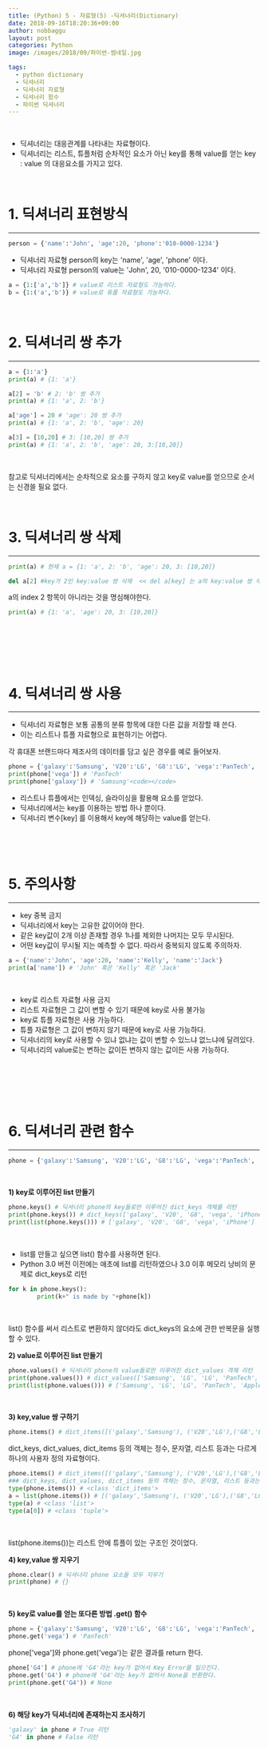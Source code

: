 ```yaml
---
title: (Python) 5 - 자료형(5) -딕셔너리(Dictionary)
date: 2018-09-16T18:20:36+09:00
author: nobbaggu
layout: post
categories: Python
image: /images/2018/09/파이썬-썸네일.jpg

tags:
  - python dictionary
  - 딕셔너리
  - 딕셔너리 자료형
  - 딕셔너리 함수
  - 파이썬 딕셔너리
---
```

&nbsp;

  * 딕셔너리는 대응관계를 나타내는 자료형이다.
  * 딕셔너리는 리스트, 튜플처럼 순차적인 요소가 아닌 key를 통해 value를 얻는 key : value 의 대응요소를 가지고 있다.

&nbsp;

# 1. 딕셔너리 표현방식
* * *


~~~ python
person = {'name':'John', 'age':20, 'phone':'010-0000-1234'}
~~~

- 딕셔너리 자료형 person의 key는 'name', 'age', 'phone' 이다.  
- 딕셔너리 자료형 person의 value는 'John', 20, '010-0000-1234' 이다.



~~~ python
a = {1:['a','b']} # value로 리스트 자료형도 가능하다.
b = {1:('a','b')} # value로 튜플 자료형도 가능하다.
~~~

&nbsp;


# 2. 딕셔너리 쌍 추가
* * *

~~~ python
a = {1:'a'}
print(a) # {1: 'a'}

a[2] = 'b' # 2: 'b' 쌍 추가
print(a) # {1: 'a', 2: 'b'}

a['age'] = 20 # 'age': 20 쌍 추가
print(a) # {1: 'a', 2: 'b', 'age': 20}

a[3] = [10,20] # 3: [10,20] 쌍 추가
print(a) # {1: 'a', 2: 'b', 'age': 20, 3:[10,20]}
~~~

&nbsp;

참고로 딕셔너리에서는 순차적으로 요소를 구하지 않고 key로 value를 얻으므로 순서는 신경쓸 필요 없다.

&nbsp;

# 3. 딕셔너리 쌍 삭제

* * *



~~~ python
print(a) # 현재 a = {1: 'a', 2: 'b', 'age': 20, 3: [10,20]}

del a[2] #key가 2인 key:value 쌍 삭제  << del a[key] 는 a의 key:value 쌍 삭제
~~~

a의 index 2 항목이 아니라는 것을 명심해야한다.



~~~ python
print(a) # {1: 'a', 'age': 20, 3: [10,20]}
~~~

&nbsp;

&nbsp;

&nbsp;

# 4. 딕셔너리 쌍 사용

* * *

  * 딕셔너리 자료형은 보통 공통의 분류 항목에 대한 다른 값을 저장할 때 쓴다.
  * 이는 리스트나 튜플 자료형으로 표현하기는 어렵다.

각 휴대폰 브랜드마다 제조사의 데이터를 담고 싶은 경우를 예로 들어보자.  


~~~ python
phone = {'galaxy':'Samsung', 'V20':'LG', 'G8':'LG', 'vega':'PanTech', 'iPhone':'Apple'}
print(phone['vega']) # 'PanTech'
print(phone['galaxy']) # 'Samsung'<code></code>
~~~

  * 리스트나 튜플에서는 인덱싱, 슬라이싱을 활용해 요소를 얻었다.
  * 딕셔너리에서는 key를 이용하는 방법 하나 뿐이다.
  * 딕셔너리 변수[key] 를 이용해서 key에 해당하는 value를 얻는다.

&nbsp;

&nbsp;

# 5. 주의사항

* * *

  * key 중복 금지
  * 딕셔너리에서 key는 고유한 값이어야 한다.
  * 같은 key값이 2개 이상 존재할 경우 1나를 제외한 나머지는 모두 무시된다.
  * 어떤 key값이 무시될 지는 예측할 수 없다. 따라서 중복되지 않도록 주의하자.



~~~ python
a = {'name':'John', 'age':20, 'name':'Kelly', 'name':'Jack'}
print(a['name']) # 'John' 혹은 'Kelly' 혹은 'Jack'
~~~

&nbsp;

  * key로 리스트 자료형 사용 금지
  * 리스트 자료형은 그 값이 변할 수 있기 때문에 key로 사용 불가능
  * key로 튜플 자료형은 사용 가능하다.
  * 튜플 자료형은 그 값이 변하지 않기 때문에 key로 사용 가능하다.
  * 딕셔너리의 key로 사용할 수 있냐 없냐는 값이 변할 수 있느냐 없느냐에 달려있다.
  * 딕셔너리의 value로는 변하는 값이든 변하지 않는 값이든 사용 가능하다.

&nbsp;

&nbsp;

&nbsp;

# 6. 딕셔너리 관련 함수

* * *



~~~ python
phone = {'galaxy':'Samsung', 'V20':'LG', 'G8':'LG', 'vega':'PanTech', 'iPhone':'Apple'}
~~~

&nbsp;

**1) key로 이루어진 list 만들기**  


~~~ python
phone.keys() # 딕셔너리 phone의 key들로만 이루어진 dict_keys 객체를 리턴
print(phone.keys()) # dict_keys(['galaxy', 'V20', 'G8', 'vega', 'iPhone'])
print(list(phone.keys())) # ['galaxy', 'V20', 'G8', 'vega', 'iPhone']
~~~

&nbsp;

  * list를 만들고 싶으면 list() 함수를 사용하면 된다.
  * Python 3.0 버전 이전에는 애초에 list를 리턴하였으나 3.0 이후 메모리 낭비의 문제로 dict_keys로 리턴



~~~ python
for k in phone.keys():
        print(k+" is made by "+phone[k])
~~~

&nbsp;

list() 함수를 써서 리스트로 변환하지 않더라도 dict_keys의 요소에 관한 반복문을 실행할 수 있다.

**2) value로 이루어진 list 만들기**  


~~~ python
phone.values() # 딕셔너리 phone의 value들로만 이루어진 dict_values 객체 리턴
print(phone.values()) # dict_values(['Samsung', 'LG', 'LG', 'PanTech', 'Apple'])
print(list(phone.values())) # ['Samsung', 'LG', 'LG', 'PanTech', 'Apple']
~~~

&nbsp;

**3) key,value 쌍 구하기**  


~~~ python
phone.items() # dict_items([('galaxy','Samsung'), ('V20','LG'),('G8','LG'),('vega','PanTech'),('iPhone','Apple')])
~~~

dict\_keys, dict\_values, dict_items 등의 객체는 정수, 문자열, 리스트 등과는 다르게 하나의 사용자 정의 자료형이다.



~~~ python
phone.items() # dict_items([('galaxy','Samsung'), ('V20','LG'),('G8','LG'),('vega','PanTech'),('iPhone','Apple')])
### dict_keys, dict_values, dict_items 등의 객체는 정수, 문자열, 리스트 등과는 다르게 하나의 사용자 정의 자료형이다.
type(phone.items()) # <class 'dict_items'>
a = list(phone.items()) # [('galaxy','Samsung'), ('V20','LG'),('G8','LG'),('vega','PanTech'),('iPhone','Apple')]
type(a) # <class 'list'>
type(a[0]) # <class 'tuple'>
~~~

&nbsp;

list(phone.items())는 리스트 안에 튜플이 있는 구조인 것이었다.

**4) key,value 쌍 지우기**  


~~~ python
phone.clear() # 딕셔너리 phone 요소들 모두 지우기
print(phone) # {}
~~~

&nbsp;

**5) key로 value를 얻는 또다른 방법 .get() 함수**  


~~~ python
phone = {'galaxy':'Samsung', 'V20':'LG', 'G8':'LG', 'vega':'PanTech', 'iPhone':'Apple'}
phone.get('vega') # 'PanTech'
~~~

phone['vega']와 phone.get('vega')는 같은 결과를 return 한다.



~~~ python
phone['G4'] # phone에 'G4'라는 key가 없어서 Key Error를 일으킨다.
phone.get('G4') # phone에 'G4'라는 key가 없어서 None을 반환한다.
print(phone.get('G4')) # None
~~~

&nbsp;

**6) 해당 key가 딕셔너리에 존재하는지 조사하기**  


~~~ python
'galaxy' in phone # True 리턴
'G4' in phone # False 리턴
~~~

